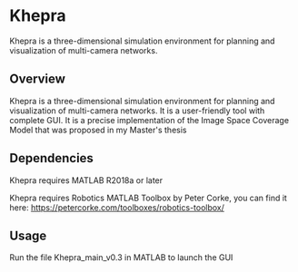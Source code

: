 # Khepra
Khepra  is a three-dimensional simulation environment for planning and visualization of multi-camera networks.

## Overview

Khepra  is a three-dimensional simulation environment for planning and visualization of multi-camera networks. It is a user-friendly tool with complete GUI. It is a precise implementation of the Image Space Coverage Model that was proposed in my Master's thesis 

## Dependencies

Khepra requires MATLAB R2018a or later

Khepra requires Robotics MATLAB Toolbox by Peter Corke, you can find it here:  https://petercorke.com/toolboxes/robotics-toolbox/

 
## Usage

Run the file Khepra_main_v0.3 in MATLAB to launch the GUI

    
